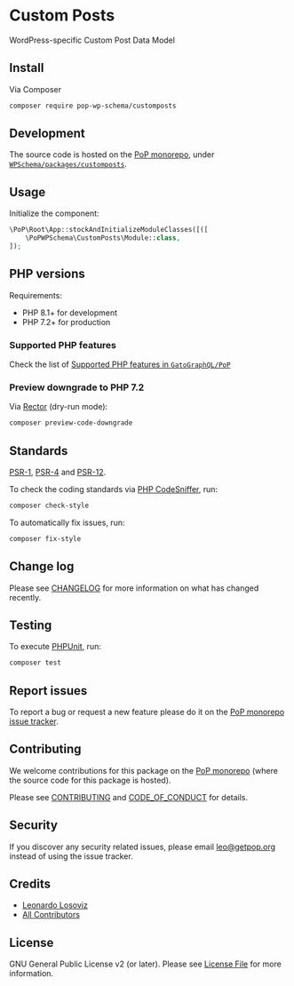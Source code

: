 # Custom Posts

<!--
[![Build Status][ico-travis]][link-travis]
[![Quality Score][ico-code-quality]][link-code-quality]
[![Software License][ico-license]](LICENSE.md)
[![Latest Version on Packagist][ico-version]][link-packagist]
[![Coverage Status][ico-scrutinizer]][link-scrutinizer]
[![Total Downloads][ico-downloads]][link-downloads]
-->

WordPress-specific Custom Post Data Model

## Install

Via Composer

``` bash
composer require pop-wp-schema/customposts
```

## Development

The source code is hosted on the [PoP monorepo](https://github.com/GatoGraphQL/PoP), under [`WPSchema/packages/customposts`](https://github.com/GatoGraphQL/PoP/tree/master/layers/WPSchema/packages/customposts).

## Usage

Initialize the component:

``` php
\PoP\Root\App::stockAndInitializeModuleClasses([([
    \PoPWPSchema\CustomPosts\Module::class,
]);
```

## PHP versions

Requirements:

- PHP 8.1+ for development
- PHP 7.2+ for production

### Supported PHP features

Check the list of [Supported PHP features in `GatoGraphQL/PoP`](https://github.com/GatoGraphQL/PoP/blob/master/docs/supported-php-features.md)

### Preview downgrade to PHP 7.2

Via [Rector](https://github.com/rectorphp/rector) (dry-run mode):

```bash
composer preview-code-downgrade
```

## Standards

[PSR-1](https://www.php-fig.org/psr/psr-1), [PSR-4](https://www.php-fig.org/psr/psr-4) and [PSR-12](https://www.php-fig.org/psr/psr-12).

To check the coding standards via [PHP CodeSniffer](https://github.com/squizlabs/PHP_CodeSniffer), run:

``` bash
composer check-style
```

To automatically fix issues, run:

``` bash
composer fix-style
```

## Change log

Please see [CHANGELOG](CHANGELOG.md) for more information on what has changed recently.

## Testing

To execute [PHPUnit](https://phpunit.de/), run:

``` bash
composer test
```

## Report issues

To report a bug or request a new feature please do it on the [PoP monorepo issue tracker](https://github.com/GatoGraphQL/PoP/issues).

## Contributing

We welcome contributions for this package on the [PoP monorepo](https://github.com/GatoGraphQL/PoP) (where the source code for this package is hosted).

Please see [CONTRIBUTING](CONTRIBUTING.md) and [CODE_OF_CONDUCT](CODE_OF_CONDUCT.md) for details.

## Security

If you discover any security related issues, please email leo@getpop.org instead of using the issue tracker.

## Credits

- [Leonardo Losoviz][link-author]
- [All Contributors][link-contributors]

## License

GNU General Public License v2 (or later). Please see [License File](LICENSE.md) for more information.

[ico-version]: https://img.shields.io/packagist/v/pop-wp-schema/customposts.svg?style=flat-square
[ico-license]: https://img.shields.io/badge/license-GPLv2-brightgreen.svg?style=flat-square
[ico-travis]: https://img.shields.io/travis/pop-wp-schema/customposts/master.svg?style=flat-square
[ico-scrutinizer]: https://img.shields.io/scrutinizer/coverage/g/pop-wp-schema/customposts.svg?style=flat-square
[ico-code-quality]: https://img.shields.io/scrutinizer/g/pop-wp-schema/customposts.svg?style=flat-square
[ico-downloads]: https://img.shields.io/packagist/dt/pop-wp-schema/customposts.svg?style=flat-square

[link-packagist]: https://packagist.org/packages/pop-wp-schema/customposts
[link-travis]: https://travis-ci.org/pop-wp-schema/customposts
[link-scrutinizer]: https://scrutinizer-ci.com/g/pop-wp-schema/customposts/code-structure
[link-code-quality]: https://scrutinizer-ci.com/g/pop-wp-schema/customposts
[link-downloads]: https://packagist.org/packages/pop-wp-schema/customposts
[link-author]: https://github.com/leoloso
[link-contributors]: ../../../../../../contributors
